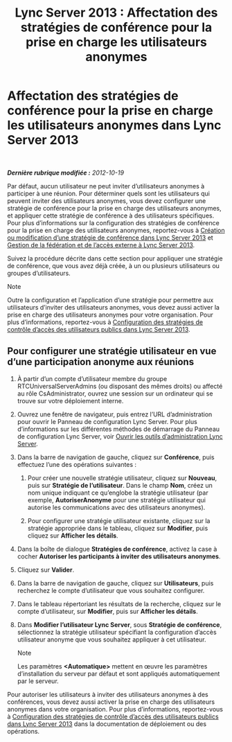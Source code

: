 ﻿---
title: 'Lync Server 2013 : Affectation des stratégies de conférence pour la prise en charge les utilisateurs anonymes'
TOCTitle: Affectation des stratégies de conférence pour la prise en charge les utilisateurs anonymes
ms:assetid: 662de022-1111-40f7-bad4-f2b686f30973
ms:mtpsurl: https://technet.microsoft.com/fr-fr/library/Gg521007(v=OCS.15)
ms:contentKeyID: 49297447
ms.date: 05/20/2016
mtps_version: v=OCS.15
ms.translationtype: HT
---

# Affectation des stratégies de conférence pour la prise en charge les utilisateurs anonymes dans Lync Server 2013

 

_**Dernière rubrique modifiée :** 2012-10-19_

Par défaut, aucun utilisateur ne peut inviter d’utilisateurs anonymes à participer à une réunion. Pour déterminer quels sont les utilisateurs qui peuvent inviter des utilisateurs anonymes, vous devez configurer une stratégie de conférence pour la prise en charge des utilisateurs anonymes, et appliquer cette stratégie de conférence à des utilisateurs spécifiques. Pour plus d’informations sur la configuration des stratégies de conférence pour la prise en charge des utilisateurs anonymes, reportez-vous à [Création ou modification d’une stratégie de conférence dans Lync Server 2013](lync-server-2013-create-or-modify-a-conferencing-policy.md) et [Gestion de la fédération et de l’accès externe à Lync Server 2013](lync-server-2013-managing-federation-and-external-access-to-lync-server-2013.md).

Suivez la procédure décrite dans cette section pour appliquer une stratégie de conférence, que vous avez déjà créée, à un ou plusieurs utilisateurs ou groupes d’utilisateurs.

> [!note]  
> Outre la configuration et l’application d’une stratégie pour permettre aux utilisateurs d’inviter des utilisateurs anonymes, vous devez aussi activer la prise en charge des utilisateurs anonymes pour votre organisation. Pour plus d’informations, reportez-vous à <a href="lync-server-2013-configure-policies-to-control-public-user-access.md">Configuration des stratégies de contrôle d’accès des utilisateurs publics dans Lync Server 2013</a>.

## Pour configurer une stratégie utilisateur en vue d’une participation anonyme aux réunions

1.  À partir d’un compte d’utilisateur membre du groupe RTCUniversalServerAdmins (ou disposant des mêmes droits) ou affecté au rôle CsAdministrator, ouvrez une session sur un ordinateur qui se trouve sur votre déploiement interne.

2.  Ouvrez une fenêtre de navigateur, puis entrez l’URL d’administration pour ouvrir le Panneau de configuration Lync Server. Pour plus d’informations sur les différentes méthodes de démarrage du Panneau de configuration Lync Server, voir [Ouvrir les outils d’administration Lync Server](lync-server-2013-open-lync-server-administrative-tools.md).

3.  Dans la barre de navigation de gauche, cliquez sur **Conférence**, puis effectuez l’une des opérations suivantes :
    
    1.  Pour créer une nouvelle stratégie utilisateur, cliquez sur **Nouveau**, puis sur **Stratégie de l’utilisateur**. Dans le champ **Nom**, créez un nom unique indiquant ce qu’englobe la stratégie utilisateur (par exemple, **AutoriserAnonyme** pour une stratégie utilisateur qui autorise les communications avec des utilisateurs anonymes).
    
    2.  Pour configurer une stratégie utilisateur existante, cliquez sur la stratégie appropriée dans le tableau, cliquez sur **Modifier**, puis cliquez sur **Afficher les détails**.

4.  Dans la boîte de dialogue **Stratégies de conférence**, activez la case à cocher **Autoriser les participants à inviter des utilisateurs anonymes**.

5.  Cliquez sur **Valider**.

6.  Dans la barre de navigation de gauche, cliquez sur **Utilisateurs**, puis recherchez le compte d’utilisateur que vous souhaitez configurer.

7.  Dans le tableau répertoriant les résultats de la recherche, cliquez sur le compte d’utilisateur, sur **Modifier**, puis sur **Afficher les détails**.

8.  Dans **Modifier l’utilisateur Lync Server**, sous **Stratégie de conférence**, sélectionnez la stratégie utilisateur spécifiant la configuration d’accès utilisateur anonyme que vous souhaitez appliquer à cet utilisateur.
    
    > [!note]  
    > Les paramètres <strong>&lt;Automatique&gt;</strong> mettent en œuvre les paramètres d’installation du serveur par défaut et sont appliqués automatiquement par le serveur.

Pour autoriser les utilisateurs à inviter des utilisateurs anonymes à des conférences, vous devez aussi activer la prise en charge des utilisateurs anonymes dans votre organisation. Pour plus d’informations, reportez-vous à [Configuration des stratégies de contrôle d’accès des utilisateurs publics dans Lync Server 2013](lync-server-2013-configure-policies-to-control-public-user-access.md) dans la documentation de déploiement ou des opérations.


